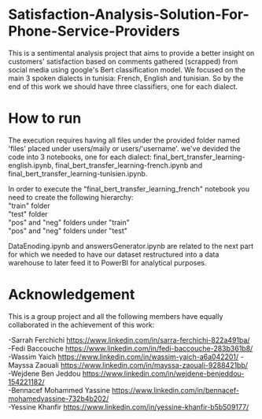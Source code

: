 # Satisfaction-Analysis-Solution-For-Phone-Service-Providers
This is a sentimental analysis project that aims to provide a better insight on customers' satisfaction based on comments gathered (scrapped) from social media using google's Bert classification model. We focused on the main 3 spoken dialects in tunisia: French, English and tunisian. So by the end of this work we should have three classifiers, one for each dialect.

# How to run

The execution requires having all files under the provided folder named 'files' placed under users/maily or users/'username'.
we've devided the code into 3 notebooks, one for each dialect: final_bert_transfer_learning-english.ipynb, final_bert_transfer_learning-french.ipynb and final_bert_transfer_learning-tunisien.ipynb.

In order to execute the "final_bert_transfer_learning_french" notebook you need to create the following hierarchy: <br>
"train" folder <br>
"test" folder <br>
"pos" and "neg" folders under "train" <br>
"pos" and "neg" folders under "test" <br>

DataEnoding.ipynb and answersGenerator.ipynb are related to the next part for which we needed to have our dataset restructured into a data warehouse to later feed it to PowerBI for analytical purposes.

# Acknowledgement

This is a group project and all the following members have equally collaborated in the achievement of this work:  


-Sarrah Ferchichi https://www.linkedin.com/in/sarra-ferchichi-822a491ba/   
-Fedi Baccouche https://www.linkedin.com/in/fedi-baccouche-283b361b8/ 
-Wassim Yaich https://www.linkedin.com/in/wassim-yaich-a6a042201/ 
-Mayssa Zaouali https://www.linkedin.com/in/mayssa-zaouali-9288421bb/  
-Wejdene Ben Jeddou https://www.linkedin.com/in/wejdene-benjeddou-154221182/  
-Bennacef Mohammed Yassine https://www.linkedin.com/in/bennacef-mohamedyassine-732b4b202/  
-Yessine Khanfir https://www.linkedin.com/in/yessine-khanfir-b5b509177/ 
